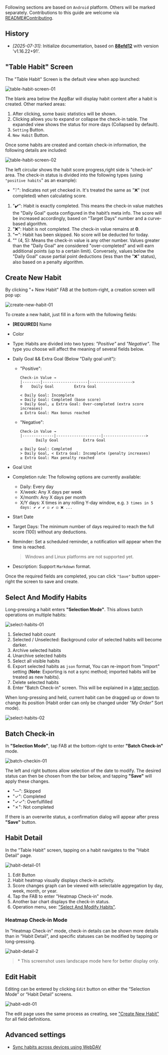 <!-- markdownlint-disable no-inline-html first-line-heading -->

Following sections are based on `Android` platform.
Others will be marked separately.
Contributions to this guide are welcome via [README#Contributing][readme-contributing].

## History

- _\[2025-07-31\]_: Initialize documentation, based on [**88efd12**][commit-88efd12] with version 'v1.16.22+91'.

## "Table Habit" Screen

The "Table Habit" Screen is the default view when app launched:

![table-habit-screen-01](./images/user-guide/table-habit-screen-01.png)

The blank area below the AppBar will display habit content after a habit is created. Other marked areas:

1. After clicking, some basic statistics will be shown.
2. Clicking allows you to expand or collapse the check-in table.
   The expanded view shows the status for more days (Collapsed by default).
3. `Setting` Button.
4. `New Habit` Button.

Once some habits are created and contain check-in information, the following details are included:

![table-habit-screen-02](./images/user-guide/table-habit-screen-02.png)

The left circular shows the habit score progress,right side is "check-in" area.
The check-in status is divided into the following types (using `"positive habits`" as an example):

- "❔": Indicates not yet checked in. It's treated the same as "❌" (not completed) when calculating score.

1. "✔️": Habit is exactly completed.
   This means the check-in value matches the "Daily Goal" quota configured in the habit’s meta info.
   The score will be increased accordingly, based on "Target Days" number and a curve-based algorithm.
2. "❌": Habit is not completed. The check-in value remains at **0**.
3. "➖": Habit has been skipped. No score will be deducted for today.
4. "<num>" (4, 5): Means the check-in value is any other number.
   Values greater than the "Daily Goal" are considered "over-completed" and will earn additional points (up to a certain limit).
   Conversely, values below the "Daily Goal" cause partial point deductions (less than the "❌" status), also based on a penalty algorithm.

## Create New Habit

By clicking "+ New Habit" FAB at the bottom-right, a creation screen will pop up:

![create-new-habit-01](./images/user-guide/create-new-habit-01.png)

To create a new habit, just fill in a form with the following fields:

- **[REQUIRED]** Name
- Color
- Type:
  Habits are divided into two types: _"Positive"_ and _"Negative"_.
  The type you choose will affect the meaning of several fields below.
- Daily Goal && Extra Goal (Below "Daily goal unit"):

  - "Positive":

    ```text
    Check-in Value →
    |--------|--------------------|------------------->
    0    Daily Goal         Extra Goal

    < Daily Goal: Incomplete
    = Daily Goal: Completed (base score)
    > Daily Goal, ≤ Extra Goal: Over-completed (extra score increases)
    ≥ Extra Goal: Max bonus reached
    ```

  - "Negative":

    ```text
    Check-in Value →
    |--------------|--------------------|------------------->
           Daily Goal           Extra Goal

    ≤ Daily Goal: Completed
    > Daily Goal, < Extra Goal: Incomplete (penalty increases)
    ≥ Extra Goal: Max penalty reached
    ```

- Goal Unit
- Completion rule: The following options are currently available:
  - Daily: Every day
  - X/week: Any X days per week
  - X/month: Any X days per month
  - X/Y days: X times in any rolling Y-day window,
    e.g. `3 times in 5 days: ✔️ ✔️ ✔️ ◻️ ✔️ ◻️ ❌ ...`
- Start Date
- Target Days: The minimum number of days required to reach the full score (100) without any deductions.
- Reminder: Set a scheduled reminder, a notification will appear when the time is reached.
  > Windows and Linux platforms are not supported yet.
- Description: Support `Markdown` format.

Once the required fields are completed, you can click `"Save"` button upper-right the screen to save and create.

## Select And Modify Habits

Long-pressing a habit enters **"Selection Mode"**. This allows batch operations on multiple habits:

![select-habits-01](./images/user-guide/select-habits-01.png)

1. Selected habit count
2. Selected / Unselected: Background color of selected habits will become darker.
3. Archive selected habits
4. Unarchive selected habits
5. Select all visible habits
6. Export selected habits as `json` format, You can re-import from "Import" setting
   (**Note**: Exporting is not a sync method; imported habits will be treated as new habits).
7. Delete selected habits
8. Enter "Batch Check-in" screen. This will be explained in a [later section](#batch-check-in).

When long-pressing and held, current habit can be dragged up or down to change its position
(Habit order can only be changed under _"My Order"_ Sort mode).

![select-habits-02](./images/user-guide/select-habits-02.png)

## Batch Check-in

In **"Selection Mode"**, tap FAB at the bottom-right to enter **"Batch Check-in"** mode.

![batch-checkin-01](./images/user-guide/batch-checkin-01.png)

The left and right buttons allow selection of the date to modify.
The desired status can then be chosen from the bar below, and tapping **"Save"** will apply these changes.

- "—": Skipped
- "✓": Completed
- "✓✓": Overfulfilled
- "✗": Not completed

If there is an overwrite status, a confirmation dialog will appear after press **"Save"** button.

## Habit Detail

In the "Table Habit" screen, tapping on a habit navigates to the "Habit Detail" page.

![habit-detail-01](./images/user-guide/habit-detail-01.png)

1. Edit Button
2. Habit heatmap visually displays check-in activity.
3. Score changes graph can be viewed with selectable aggregation by day, week, month, or year.
4. Tap the FAB to enter "Heatmap Check-in" mode.
5. Another bar chart displays the check-in status.
6. Operation menu, see: ["Select And Modify Habits"](#select-and-modify-habits).

### Heatmap Check-in Mode

In "Heatmap Check-in" mode, check-in details can be shown more details than in “Habit Detail”,
and specific statuses can be modified by tapping or long-pressing.

![habit-detail-2](./images/user-guide/habit-detail-02.png)

> \* This screenshot uses landscape mode here for better display only.

## Edit Habit

Editing can be entered by clicking `Edit` button on either the “Selection Mode” or “Habit Detail” screens.

![habit-edit-01](./images/user-guide/habit-edit-01.png)

The edit page uses the same process as creating, see ["Create New Habit"](#create-new-habit) for all field definitions.

## Advanced settings

- [Sync habits across devices using WebDAV](./Feature꞉WebDAV-Sync)

<!-- refs -->

[readme-contributing]: https://github.com/FriesI23/mhabit#contributing
[commit-88efd12]: https://github.com/FriesI23/mhabit/tree/88efd124775e6a59f9830a1e9bc36c442075c4aa
